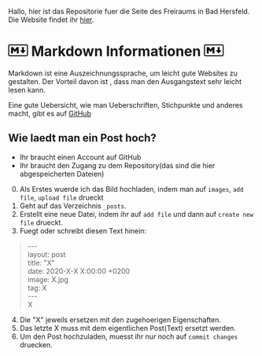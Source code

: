Hallo, hier ist das Repositorie fuer die Seite des Freiraums in Bad Hersfeld. 
Die Website findet ihr <a href="https://fernandadam.github.io/"> hier</a>.

<img src="/images/markdown.svg" width=40> Markdown Informationen <img src="/images/markdown.svg" width=40>                    
=====                                                  
                                                       
Markdown ist eine Auszeichnungssprache, um leicht gute Websites zu gestalten. Der Vorteil davon ist    , dass man den Ausgangstext sehr leicht lesen kann.

Eine gute Uebersicht, wie man Ueberschriften, Stichpunkte und anderes macht, gibt es auf [GitHub](https://github.com/adam-p/markdown-here/wiki/Markdown-Cheatsheet) 

## Wie laedt man ein Post hoch?
- Ihr braucht einen Account auf GitHub
- Ihr braucht den Zugang zu dem Repository(das sind die hier abgespeicherten Dateien)

0. Als Erstes wuerde ich das Bild hochladen, indem man auf `images`, `add file`, `upload file` drueckt
1. Geht auf das Verzeichnis `_posts`.
2. Erstellt eine neue Datei, indem ihr auf `add file` und dann auf `create new file` drueckt.
3. Fuegt oder schreibt diesen Text hinein:
> <p>--- <br>
> layout: post <br>
> title: "X"<br>
> date: 2020-X-X X:00:00 +0200<br>
> image: X.jpg<br>
> tag: X<br>
> ---<br>
> X</p>
4. Die "X" jeweils ersetzen mit den zugehoerigen Eigenschaften.
5. Das letzte X muss mit dem eigentlichen Post(Text) ersetzt werden.
6. Um den Post hochzuladen, muesst ihr nur noch auf `commit changes` druecken.
